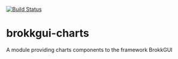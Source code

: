 [![Build Status](https://travis-ci.org/MFFbrokenSwing/brokkgui-charts.svg?branch=master)](https://travis-ci.org/MFFbrokenSwing/brokkgui-charts)

# brokkgui-charts

A module providing charts components to the framework BrokkGUI
